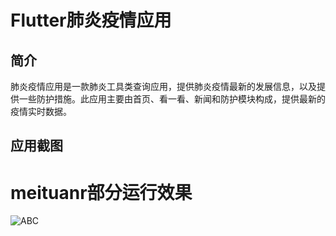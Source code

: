 # Flutter肺炎疫情应用

## 简介
肺炎疫情应用是一款肺炎工具类查询应用，提供肺炎疫情最新的发展信息，以及提供一些防护措施。此应用主要由首页、看一看、新闻和防护模块构成，提供最新的疫情实时数据。

## 应用截图

# meituanr部分运行效果
![ABC](https://github.com/xiangzhihong/flutter_ncov/blob/master/screenshut/merge.jpg) 
